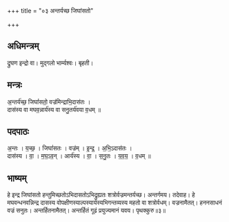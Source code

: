 +++
title = "०३ अन्तर्यच्छ जिघांसतो"

+++
## अधिमन्त्रम्
द्रुघण इन्द्रो वा। मुद्गलो भार्म्यश्वः। बृहती।

## मन्त्रः
अ॒न्तर्य॑च्छ॒ जिघां॑सतो॒ वज्र॑मिन्द्राभि॒दास॑तः ।  
दास॑स्य वा मघव॒न्नार्य॑स्य वा सनु॒तर्य॑वया व॒धम् ॥

## पदपाठः
अ॒न्तः । य॒च्छ॒ । जिघां॑सतः । वज्र॑म् । इ॒न्द्र॒ । अ॒भि॒ऽदास॑तः ।  
दास॑स्य । वा॒ । म॒घ॒ऽव॒न् । आर्य॑स्य । वा॒ । स॒नु॒तः । य॒व॒य॒ । व॒धम् ॥

## भाष्यम्
हे इन्द्र जिघांसतो हन्तुमिच्छतोऽभिदासतोऽभिद्रुह्यतः शत्रोर्वज्रमन्तर्यच्छ। अन्तर्गमय। तदेवाह। हे मघवन्धनवन्निन्द्र दासस्य वोपक्षीणस्याल्पस्यार्यस्यभिगन्तव्यस्य महतो वा शत्रोर्वधम्। वज्रनामैतत्। हननसाधनं वज्रं सनुतः। अन्तर्हितनामैतत्। अन्तर्हितं गूढं प्रयुज्यमानं यवय। पृथक्कुरु॥३॥